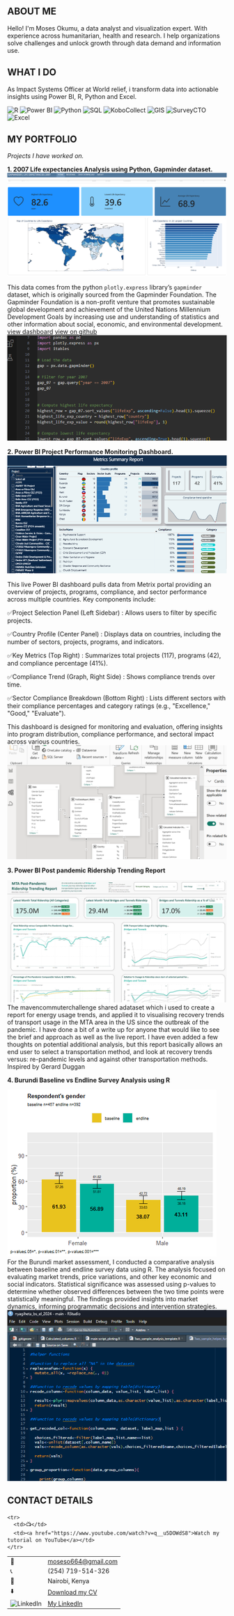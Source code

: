 <!--Section 1: Introduce your self-->
## ABOUT ME

Hello! I'm Moses Okumu, a data analyst and visualization expert. With experience across humanitarian, health and research. I help organizations solve challenges and unlock growth through data demand and information use.


<!--Mention your top/relevant skills here - core and soft skills-->
## WHAT I DO

As Impact Systems Officer at World relief, i transform data into actionable insights using Power BI, R, Python and Excel.

  ![R](https://img.shields.io/badge/R-276DC3?style=flat-square&logo=r&logoColor=white)
  ![Power BI](https://img.shields.io/badge/Power%20BI-F2C811?style=flat-square&logo=powerbi&logoColor=black)
  ![Python](https://img.shields.io/badge/Python-3776AB?style=flat-square&logo=python&logoColor=white)
  ![SQL](https://img.shields.io/badge/SQL-CC2927?style=flat-square&logo=microsoft-sql-server&logoColor=white)
  ![KoboCollect](https://img.shields.io/badge/KoboCollect-005BBB?style=flat-square&logo=kobotoolbox&logoColor=white)
  ![GIS](https://img.shields.io/badge/GIS-006747?style=flat-square&logo=esri&logoColor=white)
  ![SurveyCTO](https://img.shields.io/badge/SurveyCTO-005BBB?style=flat-square)
  ![Excel](https://img.shields.io/badge/Excel-00BFFF?style=flat-square&logo=microsoft-excel&logoColor=white)


<!--Section 2: List 3-4 key projects-->
## MY PORTFOLIO

*Projects I have worked on.*

**1. 2007 Life expectancies Analysis using Python, Gapminder dataset.**
![image](gapminder.png)

This data comes from the python `plotly.express` library’s `gapminder` dataset, which is originally sourced from the Gapminder Foundation.
The Gapminder Foundation is a non-profit venture that promotes sustainable global development and achievement of the United Nations Millennium Development Goals by increasing use and understanding of statistics and other information about social, economic, and environmental development.
[view dashboard](https://mose742.github.io/my_first_repo_2025/gapminder_copy.html)
[view on github](https://github.com/Mose742/my_first_repo_2025/blob/main/gapminder_copy.qmd)
![image](code.png)

**2. Power BI Project Performance Monitoring Dashboard.**
![image](metrix.png)

This live Power BI dashboard pulls data from Metrix portal providing an overview of projects, programs, compliance, and sector performance across multiple countries. Key components include:

  ✅Project Selection Panel (Left Sidebar) : Allows users to filter by specific projects.

  ✅Country Profile (Center Panel) : Displays data on countries, including the number of sectors, projects, programs, and indicators.

  ✅Key Metrics (Top Right) : Summarizes total projects (117), programs (42), and compliance percentage (41%).

  ✅Compliance Trend (Graph, Right Side) : Shows compliance trends over time.

  ✅Sector Compliance Breakdown (Bottom Right) : Lists different sectors with their compliance percentages and category ratings (e.g., "Excellence," "Good," "Evaluate").

This dashboard is designed for monitoring and evaluation, offering insights into program distribution, compliance performance, and sectoral impact across various countries. 
![image](model.png)

**3. Power BI Post pandemic Ridership Trending Report**

![image](linkdn2025.png)
The mavencommuterchallenge shared adataset which i used to create a report for energy usage trends, and applied it to visualising recovery trends of transport usage in the MTA area in the US since the outbreak of the pandemic.
I have done a bit of a write up for anyone that would like to see the brief and approach as well as the live report. 
I have even added a few thoughts on potential additional analysis, but this report basically allows an end user to select a transportation method, and look at recovery trends versus: re-pandemic levels and against other transportation methods.
Inspired by Gerard Duggan

**4. Burundi Baseline vs Endline Survey Analysis using R**

![image](R.png)
For the Burundi market assessment, I conducted a comparative analysis between baseline and endline survey data using R. The analysis focused on evaluating market trends, price variations, and other key economic and social indicators. Statistical significance was assessed using p-values to determine whether observed differences between the two time points were statistically meaningful. The findings provided insights into market dynamics, informing programmatic decisions and intervention strategies.
![image](r_script.png)

## CONTACT DETAILS

<table>
  <tbody>
    <tr>
      <td>📧</td>
      <td><a href="mailto:anietieetuk@gmail.com">moseso664@gmail.com</a></td>
    </tr>
    <tr>
      <td>📞</td>
      <td>(254) 719-514-326</td>
    </tr>
    <tr>
      <td>📍</td>
      <td>Nairobi, Kenya</td>
    </tr>
    <tr>
      <td>⬇️</td>
      <td><a href="https://github.com/Mose742/portfolio/blob/main/documents/updated_cv.pdf">Download my CV</a></td>
    </tr>
   <tr>
    <td><img src="https://upload.wikimedia.org/wikipedia/commons/c/ca/LinkedIn_logo_initials.png" alt="LinkedIn" width="15.5" height="15.5"></td>
    <td><a href="https://www.linkedin.com/in/mosesokumu/">My LinkedIn</a></td>
</tr>

    <tr>
      <td>📺</td>
      <td><a href="https://www.youtube.com/watch?v=q__u5DOWdS8">Watch my tutorial on YouTube</a></td>
    </tr>
  </tbody>
</table>

   





